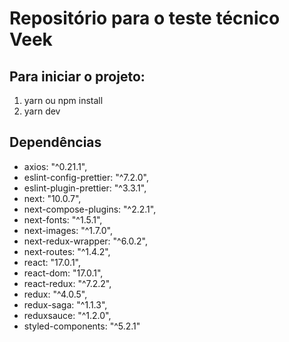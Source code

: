 
# Repositório para o teste técnico Veek


## Para iniciar o projeto:


 1. yarn ou npm install
 2. yarn dev

  
## Dependências



- axios: "^0.21.1",
- eslint-config-prettier: "^7.2.0",
- eslint-plugin-prettier: "^3.3.1",
- next: "10.0.7",
- next-compose-plugins: "^2.2.1",
- next-fonts: "^1.5.1",
- next-images: "^1.7.0",
- next-redux-wrapper: "^6.0.2",
- next-routes: "^1.4.2",
- react: "17.0.1",
- react-dom: "17.0.1",
- react-redux: "^7.2.2",
- redux: "^4.0.5",
- redux-saga: "^1.1.3",
- reduxsauce: "^1.2.0",
- styled-components: "^5.2.1"

